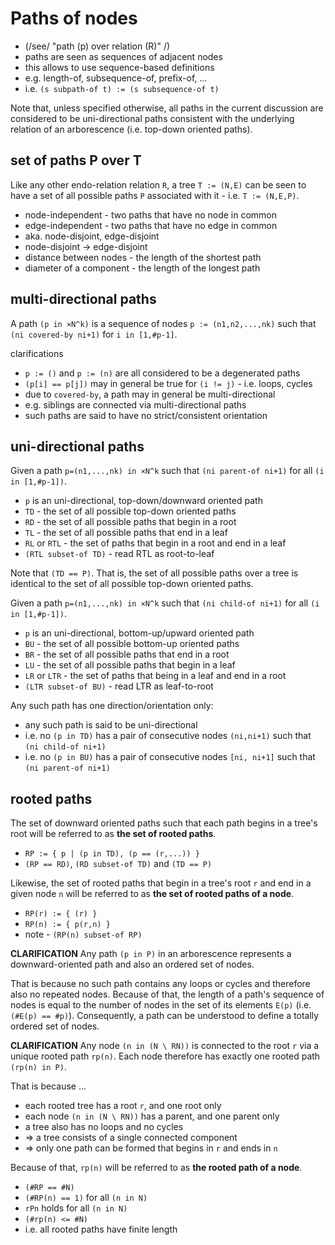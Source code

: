 
<!-- ======================================================================= -->
# Paths of nodes

* (/see/ "path (p) over relation (R)" /)
* paths are seen as sequences of adjacent nodes
* this allows to use sequence-based definitions
* e.g. length-of, subsequence-of, prefix-of, ...
* i.e. `(s subpath-of t) := (s subsequence-of t)`

Note that, unless specified otherwise, all paths in the current discussion
are considered to be uni-directional paths consistent with the underlying
relation of an arborescence (i.e. top-down oriented paths).

<!-- ======================================================================= -->
## set of paths P over T

Like any other endo-relation relation `R`, a tree `T := (N,E)` can be seen to
have a set of all possible paths `P` associated with it - i.e. `T := (N,E,P)`.

* node-independent - two paths that have no node in common
* edge-independent - two paths that have no edge in common
* aka. node-disjoint, edge-disjoint
* node-disjoint -> edge-disjoint
* distance between nodes - the length of the shortest path
* diameter of a component - the length of the longest path

<!-- ======================================================================= -->
## multi-directional paths

A path `(p in ×N^k)` is a sequence of nodes `p := (n1,n2,...,nk)`
such that `(ni covered-by ni+1)` for `i in [1,#p-1]`.

clarifications

* `p := ()` and `p := (n)` are all considered to be a degenerated paths
* `(p[i] == p[j])` may in general be true for `(i != j)` - i.e. loops, cycles
* due to `covered-by`, a path may in general be multi-directional
* e.g. siblings are connected via multi-directional paths
* such paths are said to have no strict/consistent orientation

<!-- ======================================================================= -->
## uni-directional paths

Given a path `p=(n1,...,nk) in ×N^k`
such that `(ni parent-of ni+1)` for all `(i in [1,#p-1])`.

* `p` is an uni-directional, top-down/downward oriented path
* `TD` - the set of all possible top-down oriented paths
* `RD` - the set of all possible paths that begin in a root
* `TL` - the set of all possible paths that end in a leaf
* `RL` or `RTL` - the set of paths that begin in a root and end in a leaf
* `(RTL subset-of TD)` - read RTL as root-to-leaf

Note that `(TD == P)`. That is, the set of all possible paths over a tree
is identical to the set of all possible top-down oriented paths.

Given a path `p=(n1,...,nk) in ×N^k`
such that `(ni child-of ni+1)` for all `(i in [1,#p-1])`.

* `p` is an uni-directional, bottom-up/upward oriented path
* `BU` - the set of all possible bottom-up oriented paths
* `BR` - the set of all possible paths that end in a root
* `LU` - the set of all possible paths that begin in a leaf
* `LR` or `LTR` - the set of paths that being in a leaf and end in a root
* `(LTR subset-of BU)` - read LTR as leaf-to-root

Any such path has one direction/orientation only:

* any such path is said to be uni-directional
* i.e. no `(p in TD)` has a pair of consecutive nodes
  `(ni,ni+1)` such that `(ni child-of ni+1)`
* i.e. no `(p in BU)` has a pair of consecutive nodes
  `[ni, ni+1]` such that `(ni parent-of ni+1)`

<!-- ======================================================================= -->
## rooted paths

The set of downward oriented paths such that each path begins in a tree's root
will be referred to as **the set of rooted paths**.

* `RP := { p | (p in TD), (p == (r,...)) }`
* `(RP == RD)`, `(RD subset-of TD)` and `(TD == P)`

Likewise, the set of rooted paths that begin in a tree's root `r` and end in a
given node `n` will be referred to as **the set of rooted paths of a node**.

* `RP(r) := { (r) }`
* `RP(n) := { p(r,n) }`
* note - `(RP(n) subset-of RP)`

**CLARIFICATION**
Any path `(p in P)` in an arborescence represents a downward-oriented path
and also an ordered set of nodes.

That is because no such path contains any loops or cycles and therefore also
no repeated nodes. Because of that, the length of a path's sequence of nodes
is equal to the number of nodes in the set of its elements `E(p)` (i.e.
`(#E(p) == #p)`). Consequently, a path can be understood to define a totally
ordered set of nodes.

**CLARIFICATION**
Any node `(n in (N \ RN))` is connected to the root `r` via a unique rooted
path `rp(n)`. Each node therefore has exactly one rooted path `(rp(n) in P)`.

That is because ...

* each rooted tree has a root `r`, and one root only
* each node `(n in (N \ RN))` has a parent, and one parent only
* a tree also has no loops and no cycles
* => a tree consists of a single connected component
* => only one path can be formed that begins in `r` and ends in `n`

Because of that, `rp(n)` will be referred to as **the rooted path of a node**.

* `(#RP == #N)`
* `(#RP(n) == 1)` for all `(n in N)`
* `rPn` holds for all `(n in N)`
* `(#rp(n) <= #N)`
* i.e. all rooted paths have finite length
